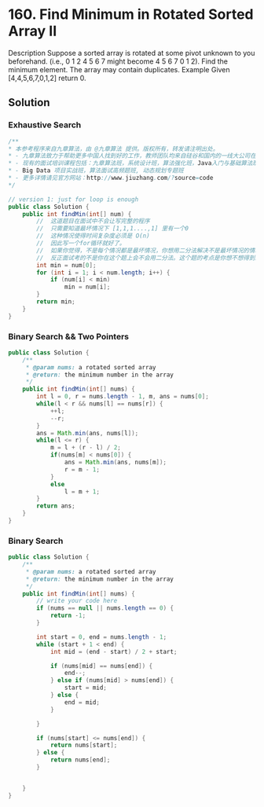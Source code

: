 # 160. Find Minimum in Rotated Sorted Array II


Description
Suppose a sorted array is rotated at some pivot unknown to you beforehand.
(i.e., 0 1 2 4 5 6 7 might become 4 5 6 7 0 1 2).
Find the minimum element.
The array may contain duplicates.
Example
Given [4,4,5,6,7,0,1,2] return 0.




## Solution

### Exhaustive Search

```java
/**
* 本参考程序来自九章算法，由 @九章算法 提供。版权所有，转发请注明出处。
* - 九章算法致力于帮助更多中国人找到好的工作，教师团队均来自硅谷和国内的一线大公司在职工程师。
* - 现有的面试培训课程包括：九章算法班，系统设计班，算法强化班，Java入门与基础算法班，Android 项目实战班，
* - Big Data 项目实战班，算法面试高频题班, 动态规划专题班
* - 更多详情请见官方网站：http://www.jiuzhang.com/?source=code
*/

// version 1: just for loop is enough
public class Solution {
    public int findMin(int[] num) {
        //  这道题目在面试中不会让写完整的程序
        //  只需要知道最坏情况下 [1,1,1....,1] 里有一个0
        //  这种情况使得时间复杂度必须是 O(n)
        //  因此写一个for循环就好了。
        //  如果你觉得，不是每个情况都是最坏情况，你想用二分法解决不是最坏情况的情况，那你就写一个二分吧。
        //  反正面试考的不是你在这个题上会不会用二分法。这个题的考点是你想不想得到最坏情况。
        int min = num[0];
        for (int i = 1; i < num.length; i++) {
            if (num[i] < min)
                min = num[i];
        }
        return min;
    }
}
```

### Binary Search && Two Pointers

```java
public class Solution {
    /**
     * @param nums: a rotated sorted array
     * @return: the minimum number in the array
     */
    public int findMin(int[] nums) {
        int l = 0, r = nums.length - 1, m, ans = nums[0];
        while(l < r && nums[l] == nums[r]) {
            ++l;
            --r;
        }
        ans = Math.min(ans, nums[l]);
        while(l <= r) {
            m = l + (r - l) / 2;
            if(nums[m] < nums[0]) {
                ans = Math.min(ans, nums[m]);
                r = m - 1;
            }
            else
                l = m + 1;
        }
        return ans;
    }
}
```

### Binary Search

```java
public class Solution {
    /**
     * @param nums: a rotated sorted array
     * @return: the minimum number in the array
     */
    public int findMin(int[] nums) {
        // write your code here
        if (nums == null || nums.length == 0) {
            return -1;
        }

        int start = 0, end = nums.length - 1;
        while (start + 1 < end) {
            int mid = (end - start) / 2 + start;

            if (nums[mid] == nums[end]) {
                end--;
            } else if (nums[mid] > nums[end]) {
                start = mid;
            } else {
                end = mid;
            }

        }

        if (nums[start] <= nums[end]) {
            return nums[start];
        } else {
            return nums[end];
        }


    }
}

```
